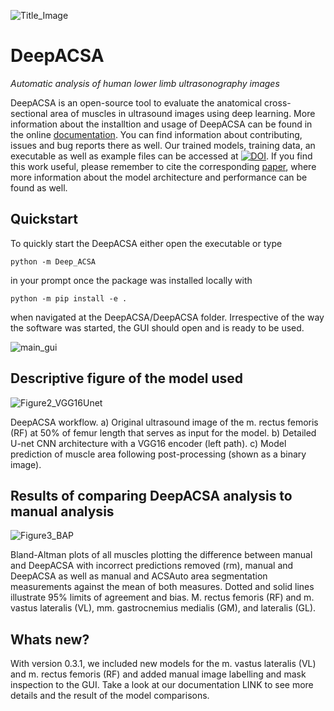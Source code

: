 ![Title_Image](https://user-images.githubusercontent.com/71383228/148084248-5e169761-a075-4c86-836a-e9b2cec56ef6.jpg)

# DeepACSA
*Automatic analysis of human lower limb ultrasonography images*

DeepACSA is an open-source tool to evaluate the anatomical cross-sectional area of muscles in ultrasound images using deep learning.
More information about the installtion and usage of DeepACSA can be found in the online [documentation](https://deepacsa.readthedocs.io/en/latest/index.html). You can find information about contributing, issues and bug reports there as well.
Our trained models, training data, an executable as well as example files can be accessed at [![DOI](https://zenodo.org/badge/DOI/10.5281/zenodo.8007009.svg)](https://doi.org/10.5281/zenodo.8007009).
If you find this work useful, please remember to cite the corresponding [paper](https://journals.lww.com/acsm-msse/Abstract/9900/DeepACSA__Automatic_Segmentation_of.87.aspx), where more information about the model architecture and performance can be found as well. 

## Quickstart

To quickly start the DeepACSA either open the executable or type 

``python -m Deep_ACSA``

in your prompt once the package was installed locally with

``python -m pip install -e .``

when navigated at the DeepACSA/DeepACSA folder. 
Irrespective of the way the software was started, the GUI should open and is ready to be used.

![main_gui](https://github.com/PaulRitsche/DeepACSA/assets/71383228/b3a48daf-58ea-4971-badd-dcd6387000b7)

## Descriptive figure of the model used

![Figure2_VGG16Unet](https://user-images.githubusercontent.com/71383228/182554020-2c8bad75-7f08-4194-8f5f-0a521a70781c.jpg)

DeepACSA workflow. a) Original ultrasound image of the m. rectus femoris (RF) at 50% of femur length that serves as input for the model. b) Detailed U-net CNN architecture with a VGG16 encoder (left path). c) Model prediction of muscle area following post-processing (shown as a binary image). 

## Results of comparing DeepACSA analysis to manual analysis

![Figure3_BAP](https://user-images.githubusercontent.com/71383228/182554096-c5fde7cd-a137-4cc4-ad73-a819368d13ec.jpg)

Bland-Altman plots of all muscles plotting the difference between manual and DeepACSA with incorrect predictions removed (rm), manual and DeepACSA as well as manual and ACSAuto area segmentation measurements against the mean of both measures. Dotted and solid lines illustrate 95% limits of agreement and bias. M. rectus femoris (RF) and m. vastus lateralis (VL), mm. gastrocnemius medialis (GM), and lateralis (GL).

## Whats new?

With version 0.3.1, we included new models for the m. vastus lateralis (VL) and m. rectus femoris (RF) and added manual image labelling and mask inspection to the GUI. Take a look at our documentation LINK to see more details and the result of the model comparisons.
